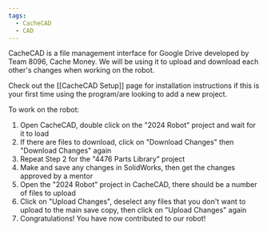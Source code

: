 ```yaml
---
tags:
  - CacheCAD
  - CAD
---
```

CacheCAD is a file management interface for Google Drive developed by Team 8096, Cache Money. We will be using it to upload and download each other's changes when working on the robot.

Check out the [[CacheCAD Setup]] page for installation instructions if this is your first time using the program/are looking to add a new project.

To work on the robot:
1. Open CacheCAD, double click on the "2024 Robot" project and wait for it to load
2. If there are files to download, click on "Download Changes" then "Download Changes" again
3. Repeat Step 2 for the "4476 Parts Library" project
4. Make and save any changes in SolidWorks, then get the changes approved by a mentor
5. Open the "2024 Robot" project in CacheCAD, there should be a number of files to upload
6. Click on "Upload Changes", deselect any files that you don't want to upload to the main save copy, then click on "Upload Changes" again
7. Congratulations! You have now contributed to our robot!